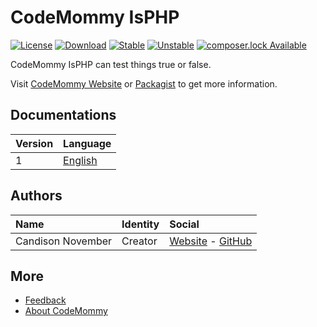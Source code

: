 # CodeMommy IsPHP

[![License](https://poser.pugx.org/CodeMommy/IsPHP/license?format=flat-square)](LICENSE)
[![Download](https://poser.pugx.org/CodeMommy/IsPHP/downloads?format=flat-square)](https://packagist.org/packages/CodeMommy/IsPHP)
[![Stable](https://poser.pugx.org/CodeMommy/IsPHP/version?format=flat-square)](https://packagist.org/packages/CodeMommy/IsPHP)
[![Unstable](https://poser.pugx.org/CodeMommy/IsPHP/v/unstable?format=flat-square)](https://packagist.org/packages/CodeMommy/IsPHP)
[![composer.lock Available](https://poser.pugx.org/CodeMommy/IsPHP/composerlock?format=flat-square)](https://packagist.org/packages/CodeMommy/IsPHP)


CodeMommy IsPHP can test things true or false.

Visit [CodeMommy Website](http://www.codemommy.com) or [Packagist](https://packagist.org/packages/CodeMommy/IsPHP) to get more information.

## Documentations
| Version | Language |
| :------ | :------- |
| 1 | [English](documentation/1/english/index.md) |


## Authors

| Name | Identity | Social |
| :--- | :------- | :----- |
| Candison November | Creator  | [Website](http://www.kandisheng.com) - [GitHub](https://github.com/KanDisheng) |

## More

- [Feedback](https://github.com/CodeMommy/IsPHP/issues)
- [About CodeMommy](https://github.com/CodeMommy/CodeMommy)